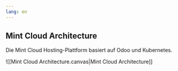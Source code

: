 ```yaml
---
lang: en
---
```

## Mint Cloud Architecture

Die Mint Cloud Hosting-Plattform basiert auf Odoo und Kubernetes.

![[Mint Cloud Architecture.canvas|Mint Cloud Architecture]]